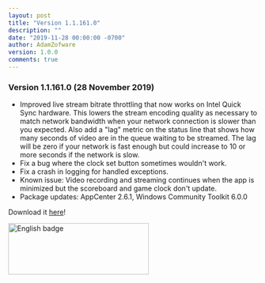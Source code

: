 ```yaml
---
layout: post
title: "Version 1.1.161.0"
description: ""
date: "2019-11-28 00:00:00 -0700"
author: AdamZofware
version: 1.0.0
comments: true
---
```


### Version 1.1.161.0 (28 November 2019)
* Improved live stream bitrate throttling that now works on Intel Quick Sync hardware. This lowers the stream encoding quality as necessary to match network bandwidth when your network connection is slower than you expected. Also add a "lag" metric on the status line that shows how many seconds of video are in the queue waiting to be streamed. The lag will be zero if your network is fast enough but could increase to 10 or more seconds if the network is slow.
* Fix a bug where the clock set button sometimes wouldn't work.
* Fix a crash in logging for handled exceptions.
* Known issue: Video recording and streaming continues when the app is minimized but the scoreboard and game clock don't update.
* Package updates: AppCenter 2.6.1, Windows Community Toolkit 6.0.0

Download it [here](https://www.microsoft.com/store/apps/9NRQMTPGS298?cid=storebadge&ocid=badge)!

<a href='https://www.microsoft.com/store/apps/9NRQMTPGS298?cid=storebadge&ocid=badge'><img src='https://assets.windowsphone.com/85864462-9c82-451e-9355-a3d5f874397a/English_get-it-from-MS_InvariantCulture_Default.png' alt='English badge' style='width: 284px; height: 104px;'/></a>



